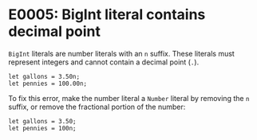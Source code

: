 # E0005: BigInt literal contains decimal point

`BigInt` literals are number literals with an `n` suffix. These literals must
represent integers and cannot contain a decimal point (`.`).

    let gallons = 3.50n;
    let pennies = 100.00n;

To fix this error, make the number literal a `Number` literal by removing the
`n` suffix, or remove the fractional portion of the number:

    let gallons = 3.50;
    let pennies = 100n;
